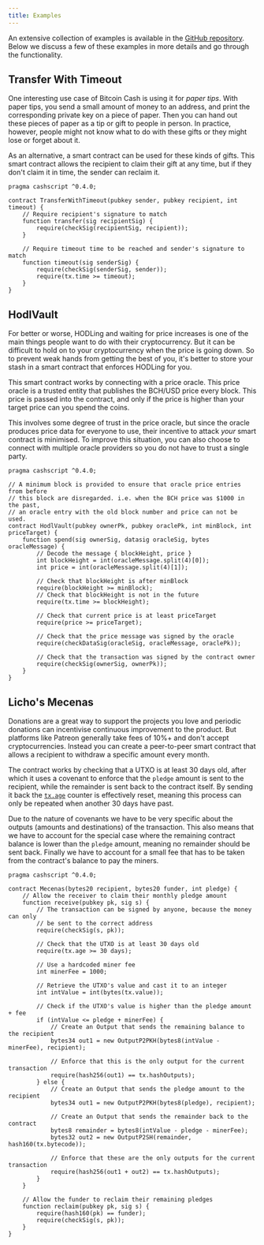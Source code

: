 ```yaml
---
title: Examples
---
```


An extensive collection of examples is available in the [GitHub repository](https://github.com/Bitcoin-com/cashscript/tree/master/examples). Below we discuss a few of these examples in more details and go through the functionality.

## Transfer With Timeout
One interesting use case of Bitcoin Cash is using it for *paper tips*. With paper tips, you send a small amount of money to an address, and print the corresponding private key on a piece of paper. Then you can hand out these pieces of paper as a tip or gift to people in person. In practice, however, people might not know what to do with these gifts or they might lose or forget about it.

As an alternative, a smart contract can be used for these kinds of gifts. This smart contract allows the recipient to claim their gift at any time, but if they don't claim it in time, the sender can reclaim it.

```solidity
pragma cashscript ^0.4.0;

contract TransferWithTimeout(pubkey sender, pubkey recipient, int timeout) {
    // Require recipient's signature to match
    function transfer(sig recipientSig) {
        require(checkSig(recipientSig, recipient));
    }

    // Require timeout time to be reached and sender's signature to match
    function timeout(sig senderSig) {
        require(checkSig(senderSig, sender));
        require(tx.time >= timeout);
    }
}
```

## HodlVault
For better or worse, HODLing and waiting for price increases is one of the main things people want to do with their cryptocurrency. But it can be difficult to hold on to your cryptocurrency when the price is going down. So to prevent weak hands from getting the best of you, it's better to store your stash in a smart contract that enforces HODLing for you.

This smart contract works by connecting with a price oracle. This price oracle is a trusted entity that publishes the BCH/USD price every block. This price is passed into the contract, and only if the price is higher than your target price can you spend the coins.

This involves some degree of trust in the price oracle, but since the oracle produces price data for everyone to use, their incentive to attack *your* smart contract is minimised. To improve this situation, you can also choose to connect with multiple oracle providers so you do not have to trust a single party.

```solidity
pragma cashscript ^0.4.0;

// A minimum block is provided to ensure that oracle price entries from before
// this block are disregarded. i.e. when the BCH price was $1000 in the past,
// an oracle entry with the old block number and price can not be used.
contract HodlVault(pubkey ownerPk, pubkey oraclePk, int minBlock, int priceTarget) {
    function spend(sig ownerSig, datasig oracleSig, bytes oracleMessage) {
        // Decode the message { blockHeight, price }
        int blockHeight = int(oracleMessage.split(4)[0]);
        int price = int(oracleMessage.split(4)[1]);

        // Check that blockHeight is after minBlock
        require(blockHeight >= minBlock);
        // Check that blockHeight is not in the future
        require(tx.time >= blockHeight);

        // Check that current price is at least priceTarget
        require(price >= priceTarget);

        // Check that the price message was signed by the oracle
        require(checkDataSig(oracleSig, oracleMessage, oraclePk));

        // Check that the transaction was signed by the contract owner
        require(checkSig(ownerSig, ownerPk));
    }
}
```

## Licho's Mecenas
Donations are a great way to support the projects you love and periodic donations can incentivise continuous improvement to the product. But platforms like Patreon generally take fees of 10%+ and don't accept cryptocurrencies. Instead you can create a peer-to-peer smart contract that allows a recipient to withdraw a specific amount every month.

The contract works by checking that a UTXO is at least 30 days old, after which it uses a covenant to enforce that the `pledge` amount is sent to the recipient, while the remainder is sent back to the contract itself. By sending it back the [`tx.age`][tx.age] counter is effectively reset, meaning this process can only be repeated when another 30 days have past.

Due to the nature of covenants we have to be very specific about the outputs (amounts and destinations) of the transaction. This also means that we have to account for the special case where the remaining contract balance is lower than the `pledge` amount, meaning no remainder should be sent back. Finally we have to account for a small fee that has to be taken from the contract's balance to pay the miners.

```solidity
pragma cashscript ^0.4.0;

contract Mecenas(bytes20 recipient, bytes20 funder, int pledge) {
    // Allow the receiver to claim their monthly pledge amount
    function receive(pubkey pk, sig s) {
        // The transaction can be signed by anyone, because the money can only
        // be sent to the correct address
        require(checkSig(s, pk));

        // Check that the UTXO is at least 30 days old
        require(tx.age >= 30 days);

        // Use a hardcoded miner fee
        int minerFee = 1000;

        // Retrieve the UTXO's value and cast it to an integer
        int intValue = int(bytes(tx.value));

        // Check if the UTXO's value is higher than the pledge amount + fee
        if (intValue <= pledge + minerFee) {
            // Create an Output that sends the remaining balance to the recipient
            bytes34 out1 = new OutputP2PKH(bytes8(intValue - minerFee), recipient);

            // Enforce that this is the only output for the current transaction
            require(hash256(out1) == tx.hashOutputs);
        } else {
            // Create an Output that sends the pledge amount to the recipient
            bytes34 out1 = new OutputP2PKH(bytes8(pledge), recipient);

            // Create an Output that sends the remainder back to the contract
            bytes8 remainder = bytes8(intValue - pledge - minerFee);
            bytes32 out2 = new OutputP2SH(remainder, hash160(tx.bytecode));

            // Enforce that these are the only outputs for the current transaction
            require(hash256(out1 + out2) == tx.hashOutputs);
        }
    }

    // Allow the funder to reclaim their remaining pledges
    function reclaim(pubkey pk, sig s) {
        require(hash160(pk) == funder);
        require(checkSig(s, pk));
    }
}
```

[tx.age]: /docs/language/globals#txage
